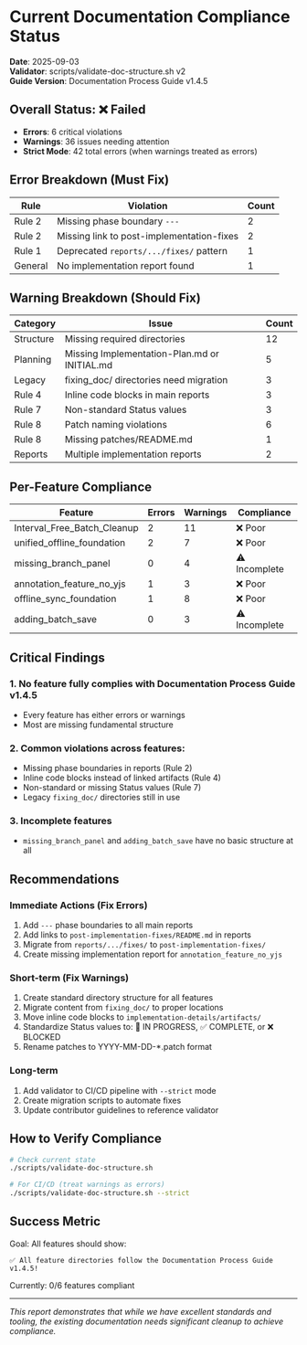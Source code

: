 # Current Documentation Compliance Status

**Date**: 2025-09-03  
**Validator**: scripts/validate-doc-structure.sh v2  
**Guide Version**: Documentation Process Guide v1.4.5

## Overall Status: ❌ Failed

- **Errors**: 6 critical violations
- **Warnings**: 36 issues needing attention
- **Strict Mode**: 42 total errors (when warnings treated as errors)

## Error Breakdown (Must Fix)

| Rule | Violation | Count |
|------|-----------|-------|
| Rule 2 | Missing phase boundary `---` | 2 |
| Rule 2 | Missing link to post-implementation-fixes | 2 |
| Rule 1 | Deprecated `reports/.../fixes/` pattern | 1 |
| General | No implementation report found | 1 |

## Warning Breakdown (Should Fix)

| Category | Issue | Count |
|----------|-------|-------|
| Structure | Missing required directories | 12 |
| Planning | Missing Implementation-Plan.md or INITIAL.md | 5 |
| Legacy | fixing_doc/ directories need migration | 3 |
| Rule 4 | Inline code blocks in main reports | 3 |
| Rule 7 | Non-standard Status values | 3 |
| Rule 8 | Patch naming violations | 6 |
| Rule 8 | Missing patches/README.md | 1 |
| Reports | Multiple implementation reports | 2 |

## Per-Feature Compliance

| Feature | Errors | Warnings | Compliance |
|---------|--------|----------|------------|
| Interval_Free_Batch_Cleanup | 2 | 11 | ❌ Poor |
| unified_offline_foundation | 2 | 7 | ❌ Poor |
| missing_branch_panel | 0 | 4 | ⚠️ Incomplete |
| annotation_feature_no_yjs | 1 | 3 | ❌ Poor |
| offline_sync_foundation | 1 | 8 | ❌ Poor |
| adding_batch_save | 0 | 3 | ⚠️ Incomplete |

## Critical Findings

### 1. **No feature fully complies** with Documentation Process Guide v1.4.5
- Every feature has either errors or warnings
- Most are missing fundamental structure

### 2. **Common violations across features**:
- Missing phase boundaries in reports (Rule 2)
- Inline code blocks instead of linked artifacts (Rule 4)
- Non-standard or missing Status values (Rule 7)
- Legacy `fixing_doc/` directories still in use

### 3. **Incomplete features** 
- `missing_branch_panel` and `adding_batch_save` have no basic structure at all

## Recommendations

### Immediate Actions (Fix Errors)
1. Add `---` phase boundaries to all main reports
2. Add links to `post-implementation-fixes/README.md` in reports
3. Migrate from `reports/.../fixes/` to `post-implementation-fixes/`
4. Create missing implementation report for `annotation_feature_no_yjs`

### Short-term (Fix Warnings)
1. Create standard directory structure for all features
2. Migrate content from `fixing_doc/` to proper locations
3. Move inline code blocks to `implementation-details/artifacts/`
4. Standardize Status values to: 🚧 IN PROGRESS, ✅ COMPLETE, or ❌ BLOCKED
5. Rename patches to YYYY-MM-DD-*.patch format

### Long-term
1. Add validator to CI/CD pipeline with `--strict` mode
2. Create migration scripts to automate fixes
3. Update contributor guidelines to reference validator

## How to Verify Compliance

```bash
# Check current state
./scripts/validate-doc-structure.sh

# For CI/CD (treat warnings as errors)
./scripts/validate-doc-structure.sh --strict
```

## Success Metric

Goal: All features should show:
```
✅ All feature directories follow the Documentation Process Guide v1.4.5!
```

Currently: 0/6 features compliant

---

*This report demonstrates that while we have excellent standards and tooling, the existing documentation needs significant cleanup to achieve compliance.*